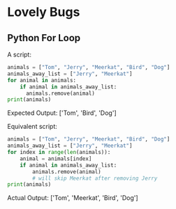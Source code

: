 # Lovely Bugs

## Python For Loop

A script:
```Python
animals = ["Tom", "Jerry", "Meerkat", "Bird", "Dog"]
animals_away_list = ["Jerry", "Meerkat"]
for animal in animals:
    if animal in animals_away_list:
      animals.remove(animal)
print(animals)
```
Expected Output: ['Tom', 'Bird', 'Dog']


Equivalent script:
```Python
animals = ["Tom", "Jerry", "Meerkat", "Bird", "Dog"]
animals_away_list = ["Jerry", "Meerkat"]
for index in range(len(animals)):
    animal = animals[index]
    if animal in animals_away_list:
        animals.remove(animal)
        # will skip Meerkat after removing Jerry
print(animals)
```
Actual Output: ['Tom', 'Meerkat', 'Bird', 'Dog']

